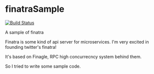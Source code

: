 # finatraSample

[![Build Status](https://travis-ci.org/axtstar/finatraSample.svg?branch=master)](https://travis-ci.org/axtstar/finatraSample)

A sample of finatra

Finatra is some kind of api server for microservices.
I'm very excited in founding twitter's finatra!

It's based on Finagle, RPC high concurrecncy system behind them.

So I tried to write some sample code.


